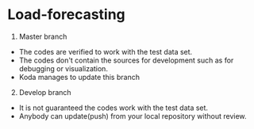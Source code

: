 # Load-forecasting
1. Master branch
- The codes are verified to work with the test data set.
- The codes don't contain the sources for development such as for debugging or visualization.
- Koda manages to update this branch

2. Develop branch
- It is not guaranteed the codes work with the test data set.
- Anybody can update(push) from your local repository without review.

